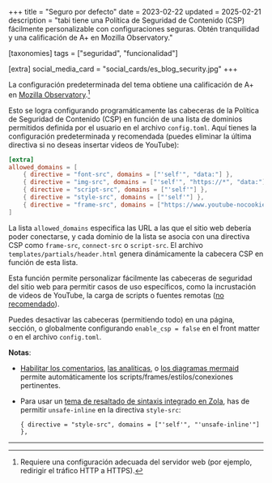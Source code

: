 +++
title = "Seguro por defecto"
date = 2023-02-22
updated = 2025-02-21
description = "tabi tiene una Política de Seguridad de Contenido (CSP) fácilmente personalizable con configuraciones seguras. Obtén tranquilidad y una calificación de A+ en Mozilla Observatory."

[taxonomies]
tags = ["seguridad", "funcionalidad"]

[extra]
social_media_card = "social_cards/es_blog_security.jpg"
+++

La configuración predeterminada del tema obtiene una calificación de A+ en [Mozilla Observatory](https://observatory.mozilla.org).[^1]

Esto se logra configurando programáticamente las cabeceras de la Política de Seguridad de Contenido (CSP) en función de una lista de dominios permitidos definida por el usuario en el archivo `config.toml`. Aquí tienes la configuración predeterminada y recomendada (puedes eliminar la última directiva si no deseas insertar videos de YouTube):

```toml
[extra]
allowed_domains = [
    { directive = "font-src", domains = ["'self'", "data:"] },
    { directive = "img-src", domains = ["'self'", "https://*", "data:"] },
    { directive = "script-src", domains = ["'self'"] },
    { directive = "style-src", domains = ["'self'"] },
    { directive = "frame-src", domains = ["https://www.youtube-nocookie.com"] },
]
```

La lista `allowed_domains` especifica las URL a las que el sitio web debería poder conectarse, y cada dominio de la lista se asocia con una directiva CSP como `frame-src`, `connect-src` o `script-src`. El archivo `templates/partials/header.html` genera dinámicamente la cabecera CSP en función de esta lista.

Esta función permite personalizar fácilmente las cabeceras de seguridad del sitio web para permitir casos de uso específicos, como la incrustación de videos de YouTube, la carga de scripts o  fuentes remotas ([no recomendado](https://www.albertovarela.net/blog/2022/11/stop-using-google-fonts/)).

Puedes desactivar las cabeceras (permitiendo todo) en una página, sección, o globalmente configurando `enable_csp = false` en el front matter o en el archivo `config.toml`.

**Notas**:

- [Habilitar los comentarios](@/blog/comments/index.es.md), [las analíticas](@/blog/mastering-tabi-settings/index.es.md#analisis-web), o [los diagramas mermaid](@/blog/shortcodes/index.es.md#diagramas-de-mermaid) permite automáticamente los scripts/frames/estilos/conexiones pertinentes.
- Para usar un [tema de resaltado de sintaxis integrado en Zola](https://www.getzola.org/documentation/getting-started/configuration/#syntax-highlighting), has de permitir `unsafe-inline` en la directiva `style-src`:

    ```
    { directive = "style-src", domains = ["'self'", "'unsafe-inline'"] },
    ```

---

[^1]: Requiere una configuración adecuada del servidor web (por ejemplo, redirigir el tráfico HTTP a HTTPS).
